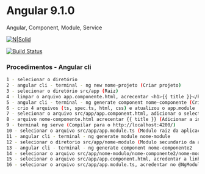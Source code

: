 # Angular 9.1.0

Angular, Component, Module, Service

[![N|Solid](https://cldup.com/dTxpPi9lDf.thumb.png)](https://nodesource.com/products/nsolid)

[![Build Status](https://travis-ci.org/joemccann/dillinger.svg?branch=master)](https://travis-ci.org/joemccann/dillinger)

### Procedimentos - Angular cli

```sh
1 - selecionar o diretório
2 - angular cli - terminal - ng new nome-projeto (Criar projeto)
3 - selecionar o diretório src/app (Raiz)
4 - limpar o arquivo app.componente.html, acrecentar <h1>{{ title }}</h1> (Adicionar a interpolação)
5 - angular cli - terminal - ng generate component nome-componente (Criar componente)
6 - crio 4 arquivos (ts, spec.ts, html, css) e atualizou o app.module
7 - selecionar o arquivo src/app/app.component.html, adicionar o selector <app-nome-component></app-nome-component>
8 - arquivo nome-componente.html acrecentar {{ title }} (Adicionar a interpolação)
9 - terminal ng serve (Compilar para o http://localhost:4200/)
10 - selecionar o arquivo src/app/app.module.ts (Modulo raiz da aplicação) 
11 - angular cli - terminal - ng generate module nome-module
12 - selecionar o diretorio src/app/nome-modulo (Modulo secundario da aplicação) 
13 - angular cli - terminal - ng generate component nome-componente2
14 - selecionar o arquivo src/app/nome-modulo/nome-componente2/nome-modulo.module.ts, acredentar no @NgModule a propriedade exports: [NomeComponente2Component].
15 - selecionar o arquivo src/app/app.component.html, acredentar a linha <app-nome-componente2></app-nome-componente2>.
16 - selecionar o arquivo src/app/app.module.ts, acredentar no @NgModule/import a propriedade NomeModuloModule.



```
